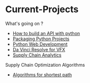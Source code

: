 # Current-Projects
What's going on ?

- [How to build an API with python](https://towardsdatascience.com/how-to-build-your-first-python-package-6a00b02635c9)
- [Packaging Python Projects](https://packaging.python.org/en/latest/tutorials/packaging-projects/)
- [Python Web Development](https://blog.miguelgrinberg.com/post/the-flask-mega-tutorial-part-i-hello-world)
- [Da Vinci Resolve for VFX](https://www.blackmagicdesign.com/products/davinciresolve/training)
- [Supply Chain Analytics](https://www.youtube.com/watch?v=PmR2SKeY9Ms&list=PLGit8yny_3ANzZMsJJjeuxMg-S0f0hGcn&index=1)

Supply Chain Optimization Algorithms
- [Algorithms for shortest path](https://algorithmyou.com/2020/02/15/artificial-intelligence/how-google-maps-work-fast-route-planning/)
